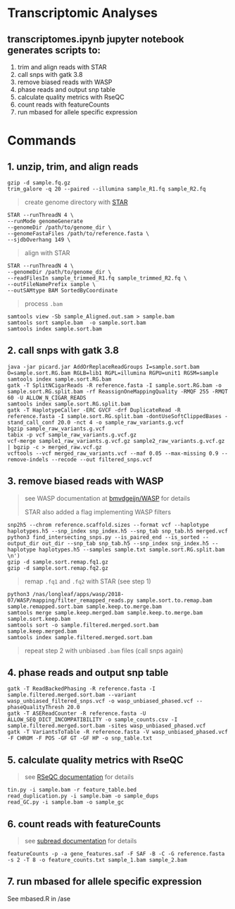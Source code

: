 # Transcriptomic Analyses
## transcriptomes.ipynb jupyter notebook generates scripts to:
1. trim and align reads with STAR
2. call snps with gatk 3.8
3. remove biased reads with WASP
4. phase reads and output snp table
5. calculate quality metrics with RseQC
6. count reads with featureCounts
7. run mbased for allele specific expression


# Commands
## 1. unzip, trim, and align reads
```
gzip -d sample.fq.gz
trim_galore -q 20 --paired --illumina sample_R1.fq sample_R2.fq
```
> create genome directory with [STAR](https://github.com/alexdobin/STAR)
```
STAR --runThreadN 4 \
--runMode genomeGenerate 
--genomeDir /path/to/genome_dir \
--genomeFastaFiles /path/to/reference.fasta \
--sjdbOverhang 149 \
```
> align with STAR
```
STAR --runThreadN 4 \
--genomeDir /path/to/genome_dir \
--readFilesIn sample_trimmed_R1.fq sample_trimmed_R2.fq \
--outFileNamePrefix sample \
--outSAMtype BAM SortedByCoordinate
```
> process `.bam`
```
samtools view -Sb sample_Aligned.out.sam > sample.bam 
samtools sort sample.bam  -o sample.sort.bam 
samtools index sample.sort.bam 
```
## 2. call snps with gatk 3.8
```
java -jar picard.jar AddOrReplaceReadGroups I=sample.sort.bam O=sample.sort.RG.bam RGLB=lib1 RGPL=illumina RGPU=unit1 RGSM=sample
samtools index sample.sort.RG.bam
gatk -T SplitNCigarReads -R reference.fasta -I sample.sort.RG.bam -o sample.sort.RG.split.bam -rf ReassignOneMappingQuality -RMQF 255 -RMQT 60 -U ALLOW_N_CIGAR_READS
samtools index sample.sort.RG.split.bam
gatk -T HaplotypeCaller -ERC GVCF -drf DuplicateRead -R reference.fasta -I sample.sort.RG.split.bam -dontUseSoftClippedBases -stand_call_conf 20.0 -nct 4 -o sample_raw_variants.g.vcf
bgzip sample_raw_variants.g.vcf
tabix -p vcf sample_raw_variants.g.vcf.gz
vcf-merge sample1_raw_variants.g.vcf.gz sample2_raw_variants.g.vcf.gz | bgzip -c > merged_raw.vcf.gz
vcftools --vcf merged_raw_variants.vcf --maf 0.05 --max-missing 0.9 --remove-indels --recode --out filtered_snps.vcf
```

## 3. remove biased reads with WASP
> see WASP documentation at [bmvdgeijn/WASP](https://github.com/bmvdgeijn/WASP) for details
>
> STAR also added a flag implementing WASP filters
```
snp2h5 --chrom reference.scaffold.sizes --format vcf --haplotype haplotypes.h5 --snp_index snp_index.h5 --snp_tab snp_tab.h5 merged.vcf
python3 find_intersecting_snps.py --is_paired_end --is_sorted --output_dir out_dir --snp_tab snp_tab.h5 --snp_index snp_index.h5 --haplotype haplotypes.h5 --samples sample.txt sample.sort.RG.split.bam \n')
gzip -d sample.sort.remap.fq1.gz
gzip -d sample.sort.remap.fq2.gz
```
> remap `.fq1` and `.fq2` with STAR (see step 1)
```
python3 /nas/longleaf/apps/wasp/2018-07/WASP/mapping/filter_remapped_reads.py sample.sort.to.remap.bam sample.remapped.sort.bam sample.keep.to.merge.bam
samtools merge sample.keep.merged.bam sample.keep.to.merge.bam sample.sort.keep.bam
samtools sort -o sample.filtered.merged.sort.bam sample.keep.merged.bam
samtools index sample.filtered.merged.sort.bam
```
> repeat step 2 with unbiased `.bam` files (call snps again) 

## 4. phase reads and output snp table
```
gatk -T ReadBackedPhasing -R reference.fasta -I sample.filtered.merged.sort.bam --variant wasp_unbiased_filtered_snps.vcf -o wasp_unbiased_phased.vcf --phaseQualityThresh 20.0
gatk -T ASEReadCounter -R reference.fasta -U ALLOW_SEQ_DICT_INCOMPATIBILITY -o sample_counts.csv -I sample.filtered.merged.sort.bam -sites wasp_unbiased_phased.vcf           
gatk -T VariantsToTable -R reference.fasta -V wasp_unbiased_phased.vcf -F CHROM -F POS -GF GT -GF HP -o snp_table.txt
```

## 5. calculate quality metrics with RseQC
> see [RSeQC documentation](http://rseqc.sourceforge.net/) for details
```
tin.py -i sample.bam -r feature_table.bed 
read_duplication.py -i sample.bam -o sample_dups
read_GC.py -i sample.bam -o sample_gc
```

## 6. count reads with featureCounts
> see [subread documentation](http://subread.sourceforge.net/) for details
```
featureCounts -p -a gene_features.saf -F SAF -B -C -G reference.fasta -s 2 -T 8 -o feature_counts.txt sample_1.bam sample_2.bam
```

## 7. run mbased for allele specific expression
See mbased.R in /ase
